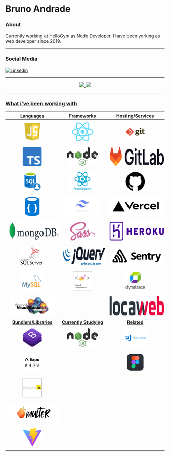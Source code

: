# Bruno Andrade

### About

Currently working at HelloGym as Node Developer.
I have been yorking as web developer since 2019.

<hr>

### Social Media

<a href="https://www.linkedin.com/in/bruno--andrade/" target="_blank"><img src="https://img.shields.io/badge/-Bruno%20Andrade-6633cc?style=flat-square&logo=Linkedin&logoColor=white&link=https://www.linkedin.com/in/bruno--andrade/" alt="Linkedin"/></a>

<hr>
<div align="center">
  <a href="https://github.com/andrade-bruno">
  <img height="200em" src="https://github-readme-stats.vercel.app/api?username=andrade-bruno&show_icons=true&theme=dracula&include_all_commits=true&count_private=true&show=reviews,discussions_started,discussions_answered,prs_merged,prs_merged_percentage"/>
  <img height="200em" src="https://github-readme-stats.vercel.app/api/top-langs/?username=andrade-bruno&layout=compact&langs_count=7&theme=dracula"/>
</div>

<hr>

### What i've been working with

| **Languages** | **Frameworks** | **Hosting/Services** |
| :-: | :-: | :-: |
| <img style="margin: 5px" height="60" src="https://github.com/andrade-bruno/andrade-bruno/blob/main/assets/js6.png"> | <img style="margin: 5px" height="60" src="https://github.com/andrade-bruno/andrade-bruno/blob/main/assets/react.png"> | <img style="margin: 5px" height="60" src="https://github.com/andrade-bruno/andrade-bruno/blob/main/assets/git.png">
| <img style="margin: 5px" height="60" src="https://github.com/andrade-bruno/andrade-bruno/blob/main/assets/typescript.png"> | <img style="margin: 5px" height="60" src="https://github.com/andrade-bruno/andrade-bruno/blob/main/assets/nodejs.png"> | <img style="margin: 5px" height="60" src="https://github.com/andrade-bruno/andrade-bruno/blob/main/assets/gitlab.png">
| <img style="margin: 5px" height="60" src="https://github.com/andrade-bruno/andrade-bruno/blob/main/assets/sql.png"> | <img style="margin: 5px" height="60" src="https://github.com/andrade-bruno/andrade-bruno/blob/main/assets/react-native.png"> | <img style="margin: 5px" height="60" src="https://github.com/andrade-bruno/andrade-bruno/blob/main/assets/github.png">
| <img style="margin: 5px" height="60" src="https://github.com/andrade-bruno/andrade-bruno/blob/main/assets/no-sql.png"> | <img style="margin: 5px" height="60" src="https://github.com/andrade-bruno/andrade-bruno/blob/main/assets/tailwind-css.png"> | <img style="margin: 5px" height="60" src="https://github.com/andrade-bruno/andrade-bruno/blob/main/assets/vercel.png">
| <img style="margin: 5px" height="60" src="https://github.com/andrade-bruno/andrade-bruno/blob/main/assets/mongodb.png"> | <img style="margin: 5px" height="60" src="https://github.com/andrade-bruno/andrade-bruno/blob/main/assets/sass.png"> | <img style="margin: 5px" height="60" src="https://github.com/andrade-bruno/andrade-bruno/blob/main/assets/heroku.png">
| <img style="margin: 5px" height="60" src="https://github.com/andrade-bruno/andrade-bruno/blob/main/assets/sql-server.png"> | <img style="margin: 5px" height="60" src="https://github.com/andrade-bruno/andrade-bruno/blob/main/assets/jquery.png"> | <img style="margin: 5px" height="60" src="https://github.com/andrade-bruno/andrade-bruno/blob/main/assets/sentry.png"> 
| <img style="margin: 5px" height="60" src="https://github.com/andrade-bruno/andrade-bruno/blob/main/assets/mysql.png"> | <img style="margin: 5px" height="60" src="https://github.com/andrade-bruno/andrade-bruno/blob/main/assets/styled-components.png"> | <img style="margin: 5px" height="60" src="https://github.com/andrade-bruno/andrade-bruno/blob/main/assets/dynatrace.png">
| <img style="margin: 5px" height="60" src="https://github.com/andrade-bruno/andrade-bruno/blob/main/assets/visual-basic.png"> | | <img style="margin: 5px" height="60" src="https://github.com/andrade-bruno/andrade-bruno/blob/main/assets/locaweb.png">
| **Bundlers/Libraries** | **Currently Studying** | **Related** |
| <img style="margin: 5px" height="60" src="https://github.com/andrade-bruno/andrade-bruno/blob/main/assets/bootstrap.png"> | <img style="margin: 5px" height="60" src="https://github.com/andrade-bruno/andrade-bruno/blob/main/assets/nodejs.png"> | <img style="margin: 5px" height="60" src="https://github.com/andrade-bruno/andrade-bruno/blob/main/assets/azure-devops.png">
| <img style="margin: 5px" height="60" src="https://github.com/andrade-bruno/andrade-bruno/blob/main/assets/expo.png"> | | <img style="margin: 5px" height="60" src="https://github.com/andrade-bruno/andrade-bruno/blob/main/assets/figma.png">
| <img style="margin: 5px" height="60" src="https://github.com/andrade-bruno/andrade-bruno/blob/main/assets/express.png">
| <img style="margin: 5px" height="60" src="https://github.com/andrade-bruno/andrade-bruno/blob/main/assets/multer.png">
| <img style="margin: 5px" height="60" src="https://github.com/andrade-bruno/andrade-bruno/blob/main/assets/vite.svg">
